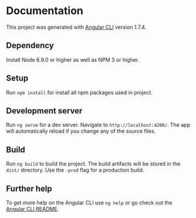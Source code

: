 # Documentation

This project was generated with [Angular CLI](https://github.com/angular/angular-cli) version 1.7.4.

## Dependency
Install Node 6.9.0 or higher as well as NPM 3 or higher.

## Setup

Run `npm install` for install all npm packages used in project.

## Development server

Run `ng serve` for a dev server. Navigate to `http://localhost:4200/`. The app will automatically reload if you change any of the source files.

## Build

Run `ng build` to build the project. The build artifacts will be stored in the `dist/` directory. Use the `-prod` flag for a production build.

## Further help

To get more help on the Angular CLI use `ng help` or go check out the [Angular CLI README](https://github.com/angular/angular-cli/blob/master/README.md).
